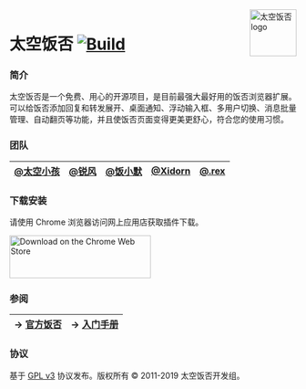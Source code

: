 <img src="https://raw.githubusercontent.com/ispacekid/space-fanfou/master/static/icons/icon-256.png" alt="太空饭否 logo" align="right" width="82px" />

# 太空饭否 [![Build](https://badgen.now.sh/circleci/github/ispacekid/space-fanfou)](https://circleci.com/gh/ispacekid/space-fanfou/tree/master)

### 简介

太空饭否是一个免费、用心的开源项目，是目前最强大最好用的饭否浏览器扩展。可以给饭否添加回复和转发展开、桌面通知、浮动输入框、多用户切换、消息批量管理、自动翻页等功能，并且使饭否页面变得更美更舒心，符合您的使用习惯。

### 团队

<!-- Generated by https://jakebathman.github.io/Markdown-Table-Generator/ -->
<!-- [@太空小孩](https://fanfou.com/anegie),[@锐风](https://fanfou.com/ruif),[@饭小默](https://fanfou.com/lito),[@Xidorn](https://fanfou.com/xidorn),[@.rex](https://fanfou.com/zhasm) -->
**[@太空小孩](https://fanfou.com/anegie)**|**[@锐风](https://fanfou.com/ruif)**|**[@饭小默](https://fanfou.com/lito)**|**[@Xidorn](https://fanfou.com/xidorn)**|**[@.rex](https://fanfou.com/zhasm)**
:-----:|:-----:|:-----:|:-----:|:-----:

### 下载安装

请使用 Chrome 浏览器访问网上应用店获取插件下载。

<a href="https://chrome.google.com/webstore/detail/mfofmcdbaeajgdeihmcjjohmhepcdcol">
  <img src="https://raw.githubusercontent.com/ispacekid/space-fanfou/master/media/chrome-web-store-badge.png" alt="Download on the Chrome Web Store" width="248px" height="75px" />
</a>

### 参阅

<!-- Generated by https://jakebathman.github.io/Markdown-Table-Generator/ -->
<!-- → [官方饭否](https://fanfou.com/spacefanfou),→ [入门手册](https://spacekid.me/spacefanfou/) -->
**→ [官方饭否](https://fanfou.com/spacefanfou)**|**→ [入门手册](https://spacekid.me/spacefanfou/)**
:-----:|:-----:

### 协议

基于 [GPL v3](COPYING) 协议发布。版权所有 &copy; 2011-2019 太空饭否开发组。
